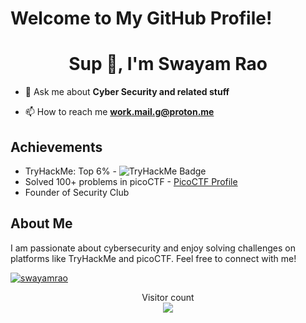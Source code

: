 # Welcome to My GitHub Profile!

<h1 align="center">Sup 👋, I'm Swayam Rao</h1>

- 💬 Ask me about **Cyber Security and related stuff**

- 📫 How to reach me **work.mail.g@proton.me**

## Achievements

- TryHackMe: Top 6% - ![TryHackMe Badge](https://tryhackme.com/badge/2059439)
- Solved 100+ problems in picoCTF - [PicoCTF Profile](https://play.picoctf.org/users/GRIMLOCK)
- Founder of Security Club

## About Me

I am passionate about cybersecurity and enjoy solving challenges on platforms like TryHackMe and picoCTF. Feel free to connect with me!


<p align="left"> <a href="https://github.com/ryo-ma/github-profile-trophy&theme=onedark"><img src="https://github-profile-trophy.vercel.app/?username=swayamrao" alt="swayamrao" /></a> </p>
<p align="center"> 
  Visitor count<br>
  <img src="https://profile-counter.glitch.me/swayamrao/count.svg" />
</p>
